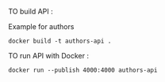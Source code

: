 TO build API :

Example for authors

```
docker build -t authors-api .
```

TO run API with Docker :

```
docker run --publish 4000:4000 authors-api
```

